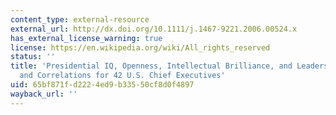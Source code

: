 ```yaml
---
content_type: external-resource
external_url: http://dx.doi.org/10.1111/j.1467-9221.2006.00524.x
has_external_license_warning: true
license: https://en.wikipedia.org/wiki/All_rights_reserved
status: ''
title: 'Presidential IQ, Openness, Intellectual Brilliance, and Leadership: Estimates
  and Correlations for 42 U.S. Chief Executives'
uid: 65bf871f-d222-4ed9-b335-50cf8d0f4897
wayback_url: ''
---
```

